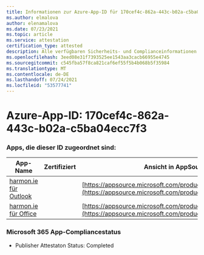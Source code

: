 ```yaml
---
title: Informationen zur Azure-App-ID für 170cef4c-862a-443c-b02a-c5ba04ecc7f3
ms.author: elmalova
author: elenamalova
ms.date: 07/23/2021
ms.topic: article
ms.service: attestation
certification_type: attested
description: Alle verfügbaren Sicherheits- und Complianceinformationen für 170cef4c-862a-443c-b02a-c5ba04ecc7f3.
ms.openlocfilehash: 3eed08e31f7393525ee1543aa3cacb66955e4745
ms.sourcegitcommit: c545fba57f8ca821caf6ef55f5b4b068b5f35984
ms.translationtype: MT
ms.contentlocale: de-DE
ms.lasthandoff: 07/24/2021
ms.locfileid: "53577741"
---
```

# <a name="azure-app-id-170cef4c-862a-443c-b02a-c5ba04ecc7f3"></a>Azure-App-ID: 170cef4c-862a-443c-b02a-c5ba04ecc7f3


### <a name="apps-associated-with-this-id"></a>Apps, die dieser ID zugeordnet sind:
| **App-Name** | **Zertifiziert** | **Ansicht in AppSource** |
|--------------|---------------|-----------------------|
| [harmon.ie für Outlook](https://docs.microsoft.com/microsoft-365-app-certification/forward/WA103004101) |  | [https://appsource.microsoft.com/product/office/WA103004101](https://appsource.microsoft.com/product/office/WA103004101) |
| [harmon.ie für Office](https://docs.microsoft.com/microsoft-365-app-certification/forward/WA104381050) |  | [https://appsource.microsoft.com/product/office/WA104381050](https://appsource.microsoft.com/product/office/WA104381050) |

### <a name="microsoft-365-app-compliance-status"></a>Microsoft 365 App-Compliancestatus
- Publisher Attestaton Status: Completed
